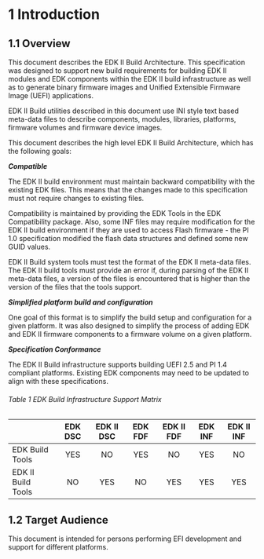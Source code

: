 <!--- @file
  1 Introduction

  Copyright (c) 2008-2017, Intel Corporation. All rights reserved.<BR>

  Redistribution and use in source (original document form) and 'compiled'
  forms (converted to PDF, epub, HTML and other formats) with or without
  modification, are permitted provided that the following conditions are met:

  1) Redistributions of source code (original document form) must retain the
     above copyright notice, this list of conditions and the following
     disclaimer as the first lines of this file unmodified.

  2) Redistributions in compiled form (transformed to other DTDs, converted to
     PDF, epub, HTML and other formats) must reproduce the above copyright
     notice, this list of conditions and the following disclaimer in the
     documentation and/or other materials provided with the distribution.

  THIS DOCUMENTATION IS PROVIDED BY TIANOCORE PROJECT "AS IS" AND ANY EXPRESS OR
  IMPLIED WARRANTIES, INCLUDING, BUT NOT LIMITED TO, THE IMPLIED WARRANTIES OF
  MERCHANTABILITY AND FITNESS FOR A PARTICULAR PURPOSE ARE DISCLAIMED. IN NO
  EVENT SHALL TIANOCORE PROJECT  BE LIABLE FOR ANY DIRECT, INDIRECT, INCIDENTAL,
  SPECIAL, EXEMPLARY, OR CONSEQUENTIAL DAMAGES (INCLUDING, BUT NOT LIMITED TO,
  PROCUREMENT OF SUBSTITUTE GOODS OR SERVICES; LOSS OF USE, DATA, OR PROFITS;
  OR BUSINESS INTERRUPTION) HOWEVER CAUSED AND ON ANY THEORY OF LIABILITY,
  WHETHER IN CONTRACT, STRICT LIABILITY, OR TORT (INCLUDING NEGLIGENCE OR
  OTHERWISE) ARISING IN ANY WAY OUT OF THE USE OF THIS DOCUMENTATION, EVEN IF
  ADVISED OF THE POSSIBILITY OF SUCH DAMAGE.

-->

# 1 Introduction

## 1.1 Overview

This document describes the EDK II Build Architecture. This specification was
designed to support new build requirements for building EDK II modules and EDK
components within the EDK II build infrastructure as well as to generate binary
firmware images and Unified Extensible Firmware Image (UEFI) applications.

EDK II Build utilities described in this document use INI style text based
meta-data files to describe components, modules, libraries, platforms, firmware
volumes and firmware device images.

This document describes the high level EDK II Build Architecture, which has the
following goals:

**_Compatible_**

The EDK II build environment must maintain backward compatibility with the
existing EDK files. This means that the changes made to this specification must
not require changes to existing files.

Compatibility is maintained by providing the EDK Tools in the EDK Compatibility
package. Also, some INF files may require modification for the EDK II build
environment if they are used to access Flash firmware - the PI 1.0
specification modified the flash data structures and defined some new GUID
values.

EDK II Build system tools must test the format of the EDK II meta-data files.
The EDK II build tools must provide an error if, during parsing of the EDK II
meta-data files, a version of the files is encountered that is higher than the
version of the files that the tools support.

**_Simplified platform build and configuration_**

One goal of this format is to simplify the build setup and configuration for a
given platform. It was also designed to simplify the process of adding EDK and
EDK II firmware components to a firmware volume on a given platform.

**_Specification Conformance_**

The EDK II Build infrastructure supports building UEFI 2.5 and PI 1.4 compliant
platforms. Existing EDK components may need to be updated to align with these
specifications.

###### Table 1 EDK Build Infrastructure Support Matrix

|                    | EDK DSC | EDK II DSC | EDK FDF | EDK II FDF | EDK INF | EDK II INF |
| ------------------ |:-------:|:----------:|:-------:|:----------:|:-------:|:----------:|
| EDK Build Tools    | YES     | NO         | YES     | NO         | YES     | NO         |
| EDK II Build Tools | NO      | YES        | NO      | YES        | YES     | YES        |

## 1.2 Target Audience

This document is intended for persons performing EFI development and support
for different platforms.

